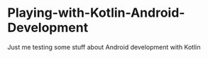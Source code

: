 # Playing-with-Kotlin-Android-Development
Just me testing some stuff about Android development with Kotlin
